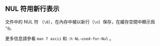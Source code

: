 ## NUL 符用新行表示

文件中的 NUL 符 （`\0`），在內存中被以新行（`\n`）保存，在緩存空間中顯示爲 `^@`。

更多信息請參看 `man 7 ascii` 和 `:h NL-used-for-Nul` 。
